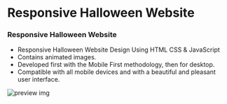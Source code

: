 # Responsive Halloween Website 
### Responsive Halloween Website 

- Responsive Halloween Website Design Using HTML CSS & JavaScript
- Contains animated images.
- Developed first with the Mobile First methodology, then for desktop.
- Compatible with all mobile devices and with a beautiful and pleasant user interface.

![preview img](/preview.png)
